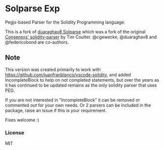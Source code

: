 # Solparse Exp

Pegjs-based Parser for the Solidity Programming language.

This is a fork of [duaraghav8 Solparse](https://github.com/duaraghav8/solparse) which was a fork of the original [Consensys' solidity-parser](https://github.com/ConsenSys/solidity-parser) by Tim Coulter. @cgewecke, @duaraghav8 and @federicobond are co-authors.

## Note
This version was created primarily to work with https://github.com/juanfranblanco/vscode-solidity, and added IncompleteBlock to help on not completed statements, but over the years as it has continued to be updated remains as the only solidity parser that uses PEG.

If you are not interested in "IncompleteBlock" it can be removed or commented out for your own needs. Or 2 parsers can be included in the package, raise an issue if this is your requirement.

Fixes welcome :)

### License

MIT

